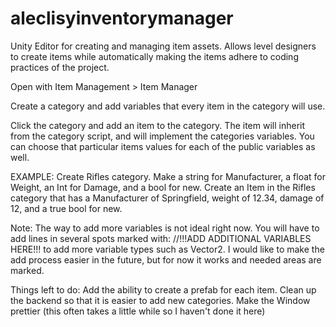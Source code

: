# aleclisyinventorymanager
Unity Editor for creating and managing item assets. 
Allows level designers to create items while automatically making the items adhere to coding practices of the project.

Open with Item Management > Item Manager

Create a category and add variables that every item in the category will use.

Click the category and add an item to the category. The item will inherit from the category script, and will implement the categories variables.
You can choose that particular items values for each of the public variables as well.

EXAMPLE:
Create Rifles category.
Make a string for Manufacturer, a float for Weight, an Int for Damage, and a bool for new.
Create an Item in the Rifles category that has a Manufacturer of Springfield, weight of 12.34, damage of 12, and a true bool for new.

Note: The way to add more variables is not ideal right now. You will have to add lines in several spots marked with:
//!!!ADD ADDITIONAL VARIABLES HERE!!!
to add more variable types such as Vector2.
I would like to make the add process easier in the future, but for now it works and needed areas are marked.

Things left to do:
Add the ability to create a prefab for each item.
Clean up the backend so that it is easier to add new categories.
Make the Window prettier (this often takes a little while so I haven't done it here)
